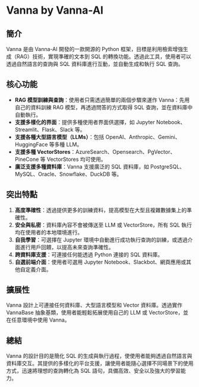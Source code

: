 # Vanna by Vanna-AI

## 簡介

Vanna 是由 Vanna-AI 開發的一款開源的 Python 框架，目標是利用檢索增強生成（RAG）技術，實現準確的文本到 SQL 的轉換功能。透過此工具，使用者可以透過自然語言的查詢與 SQL 資料庫進行互動，並自動生成和執行 SQL 查詢。

## 核心功能

- **RAG 模型訓練與查詢**：使用者只需透過簡單的兩個步驟來運作 Vanna：先用自己的資料訓練 RAG 模型，再透過問答的方式取得 SQL 查詢，並在資料庫中自動執行。
- **支援多樣化的界面**：提供多種使用者界面供選擇，如 Jupyter Notebook、Streamlit、Flask、Slack 等。
- **支援各種大型語言模型（LLMs）**：包括 OpenAI、Anthropic、Gemini、HuggingFace 等多種 LLM。
- **支援多種 VectorStores**：AzureSearch、Opensearch、PgVector、PineCone 等 VectorStores 均可使用。
- **廣泛支援多種資料庫**：Vanna 支援廣泛的 SQL 資料庫，如 PostgreSQL、MySQL、Oracle、Snowflake、DuckDB 等。

## 突出特點

1. **高度準確性**：透過提供更多的訓練資料，提高模型在大型且複雜數據集上的準確性。
2. **安全與私密**：資料庫內容不會被傳送至 LLM 或 VectorStore，所有 SQL 執行均在使用者的本地環境進行。
3. **自我學習**：可選擇在 Jupyter 環境中自動進行成功執行查詢的訓練，或透過介面進行用戶回饋，以提高未來查詢準確性。
4. **跨資料庫支援**：可連接任何能透過 Python 連接的 SQL 資料庫。
5. **自選前端介面**：使用者可選用 Jupyter Notebook、Slackbot、網頁應用或其他自定義介面。

## 擴展性

Vanna 設計上可連接任何資料庫、大型語言模型和 Vector 資料庫。透過實作 VannaBase 抽象基類，使用者能輕鬆拓展使用自己的 LLM 或 VectorStore，並在任意環境中使用 Vanna。

## 總結

Vanna 的設計目的是簡化 SQL 的生成與執行過程，使使用者能夠透過自然語言與資料庫交互。其提供的多樣化的平台支援，讓使用者能隨心選擇不同場景下的使用方式，迅速將理想的查詢轉化為 SQL 語句，具備高效、安全以及強大的學習能力。